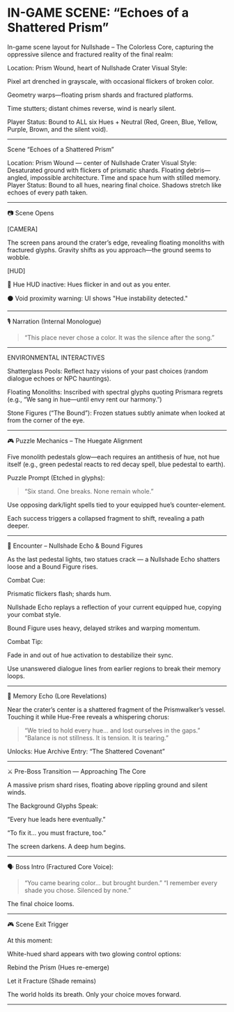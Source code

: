 
# IN-GAME SCENE: “Echoes of a Shattered Prism”
In-game scene layout for Nullshade – The Colorless Core, capturing the oppressive silence and fractured reality of the final realm:

Location: Prism Wound, heart of Nullshade Crater
Visual Style:

Pixel art drenched in grayscale, with occasional flickers of broken color.

Geometry warps—floating prism shards and fractured platforms.

Time stutters; distant chimes reverse, wind is nearly silent.


Player Status: Bound to ALL six Hues + Neutral (Red, Green, Blue, Yellow, Purple, Brown, and the silent void).


---

Scene	“Echoes of a Shattered Prism”

Location:	Prism Wound — center of Nullshade Crater
Visual Style:	Desaturated ground with flickers of prismatic shards. Floating debris—angled, impossible architecture. Time and space hum with stilled memory.
Player Status:	Bound to all hues, nearing final choice. Shadows stretch like echoes of every path taken.



---

📷 Scene Opens

[CAMERA]

The screen pans around the crater’s edge, revealing floating monoliths with fractured glyphs. Gravity shifts as you approach—the ground seems to wobble.

[HUD]

🎨 Hue HUD inactive: Hues flicker in and out as you enter.

⚫ Void proximity warning: UI shows "Hue instability detected."



---

🎙️ Narration (Internal Monologue)

> “This place never chose a color.
It was the silence after the song.”




---

ENVIRONMENTAL INTERACTIVES

Shatterglass Pools: Reflect hazy visions of your past choices (random dialogue echoes or NPC hauntings).

Floating Monoliths: Inscribed with spectral glyphs quoting Prismara regrets (e.g., “We sang in hue—until envy rent our harmony.”)

Stone Figures (“The Bound”): Frozen statues subtly animate when looked at from the corner of the eye.



---

🎮 Puzzle Mechanics – The Huegate Alignment

Five monolith pedestals glow—each requires an antithesis of hue, not hue itself (e.g., green pedestal reacts to red decay spell, blue pedestal to earth).

Puzzle Prompt (Etched in glyphs):

> “Six stand. One breaks. None remain whole.”



Use opposing dark/light spells tied to your equipped hue’s counter-element.

Each success triggers a collapsed fragment to shift, revealing a path deeper.



---

👹 Encounter – Nullshade Echo & Bound Figures

As the last pedestal lights, two statues crack — a Nullshade Echo shatters loose and a Bound Figure rises.

Combat Cue:

Prismatic flickers flash; shards hum.

Nullshade Echo replays a reflection of your current equipped hue, copying your combat style.

Bound Figure uses heavy, delayed strikes and warping momentum.


Combat Tip:

Fade in and out of hue activation to destabilize their sync.

Use unanswered dialogue lines from earlier regions to break their memory loops.



---

🧠 Memory Echo (Lore Revelations)

Near the crater’s center is a shattered fragment of the Prismwalker’s vessel. Touching it while Hue-Free reveals a whispering chorus:

> “We tried to hold every hue… and lost ourselves in the gaps.”
“Balance is not stillness. It is tension. It is tearing.”



Unlocks: Hue Archive Entry: “The Shattered Covenant”


---

⚔️ Pre-Boss Transition — Approaching The Core

A massive prism shard rises, floating above rippling ground and silent winds.

The Background Glyphs Speak:

“Every hue leads here eventually.”

“To fix it… you must fracture, too.”


The screen darkens. A deep hum begins.


---

🗣️ Boss Intro (Fractured Core Voice):

> “You came bearing color… but brought burden.”
“I remember every shade you chose. Silenced by none.”



The final choice looms.


---

🎮 Scene Exit Trigger

At this moment:

White-hued shard appears with two glowing control options:

Rebind the Prism (Hues re-emerge)

Let it Fracture (Shade remains)



The world holds its breath. Only your choice moves forward.


---
